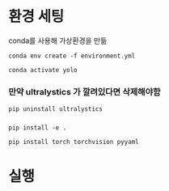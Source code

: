 # 환경 세팅

conda를 사용해 가상환경을 만듦

    conda env create -f environment.yml

    conda activate yolo


### 만약 ultralystics 가 깔려있다면 삭제해야함

    pip uninstall ultralystics
    
###

    pip install -e .

    pip install torch torchvision pyyaml

# 실행 

